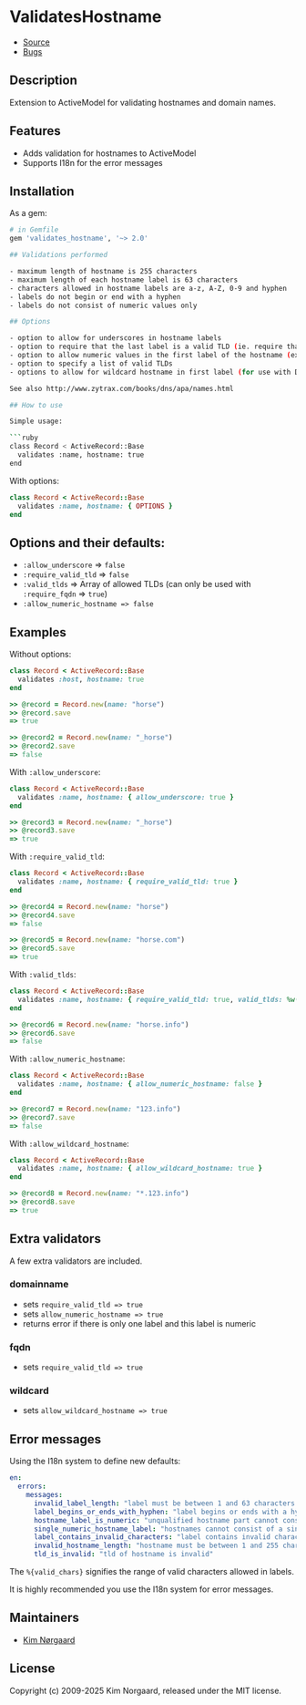 # ValidatesHostname

- [Source](https://github.com/KimNorgaard/validates_hostname)
- [Bugs](https://github.com/KimNorgaard/validates_hostname/issues)

## Description

Extension to ActiveModel for validating hostnames and domain names.

## Features

- Adds validation for hostnames to ActiveModel
- Supports I18n for the error messages

## Installation

As a gem:

```bash
# in Gemfile
gem 'validates_hostname', '~> 2.0'

## Validations performed

- maximum length of hostname is 255 characters
- maximum length of each hostname label is 63 characters
- characters allowed in hostname labels are a-z, A-Z, 0-9 and hyphen
- labels do not begin or end with a hyphen
- labels do not consist of numeric values only

## Options

- option to allow for underscores in hostname labels
- option to require that the last label is a valid TLD (ie. require that the name is a FQDN)
- option to allow numeric values in the first label of the hostname (exception: the hostname cannot consist of a single numeric label)
- option to specify a list of valid TLDs
- options to allow for wildcard hostname in first label (for use with DNS)

See also http://www.zytrax.com/books/dns/apa/names.html

## How to use

Simple usage:

```ruby
class Record < ActiveRecord::Base
  validates :name, hostname: true
end
```

With options:

```ruby
class Record < ActiveRecord::Base
  validates :name, hostname: { OPTIONS }
end
```

## Options and their defaults:

- `:allow_underscore` => `false`
- `:require_valid_tld` => `false`
- `:valid_tlds` => Array of allowed TLDs (can only be used with `:require_fqdn` => `true`)
- `:allow_numeric_hostname => false`

## Examples

Without options:

```ruby
class Record < ActiveRecord::Base
  validates :host, hostname: true
end

>> @record = Record.new(name: "horse")
>> @record.save
=> true

>> @record2 = Record.new(name: "_horse")
>> @record2.save
=> false
```

With `:allow_underscore`:

```ruby
class Record < ActiveRecord::Base
  validates :name, hostname: { allow_underscore: true }
end

>> @record3 = Record.new(name: "_horse")
>> @record3.save
=> true
```

With `:require_valid_tld`:

```ruby
class Record < ActiveRecord::Base
  validates :name, hostname: { require_valid_tld: true }
end

>> @record4 = Record.new(name: "horse")
>> @record4.save
=> false

>> @record5 = Record.new(name: "horse.com")
>> @record5.save
=> true
```

With `:valid_tlds`:

```ruby
class Record < ActiveRecord::Base
  validates :name, hostname: { require_valid_tld: true, valid_tlds: %w(com org net) }
end

>> @record6 = Record.new(name: "horse.info")
>> @record6.save
=> false
```

With `:allow_numeric_hostname`:

```ruby
class Record < ActiveRecord::Base
  validates :name, hostname: { allow_numeric_hostname: false }
end

>> @record7 = Record.new(name: "123.info")
>> @record7.save
=> false
```

With `:allow_wildcard_hostname`:

```ruby
class Record < ActiveRecord::Base
  validates :name, hostname: { allow_wildcard_hostname: true }
end

>> @record8 = Record.new(name: "*.123.info")
>> @record8.save
=> true
```

## Extra validators

A few extra validators are included.

### domainname

- sets `require_valid_tld => true`
- sets `allow_numeric_hostname => true`
- returns error if there is only one label and this label is numeric

### fqdn

- sets `require_valid_tld => true`

### wildcard

- sets `allow_wildcard_hostname => true`

## Error messages

Using the I18n system to define new defaults:

```yaml
en:
  errors:
    messages:
      invalid_label_length: "label must be between 1 and 63 characters long"
      label_begins_or_ends_with_hyphen: "label begins or ends with a hyphen"
      hostname_label_is_numeric: "unqualified hostname part cannot consist of numeric values only"
      single_numeric_hostname_label: "hostnames cannot consist of a single numeric label"
      label_contains_invalid_characters: "label contains invalid characters (valid characters: [%{valid_chars}])"
      invalid_hostname_length: "hostname must be between 1 and 255 characters long"
      tld_is_invalid: "tld of hostname is invalid"
```

The `%{valid_chars}` signifies the range of valid characters allowed in labels.

It is highly recommended you use the I18n system for error messages.

## Maintainers

- [Kim Nørgaard](mailto:jasen@jasen.dk)

## License

Copyright (c) 2009-2025 Kim Norgaard, released under the MIT license.
